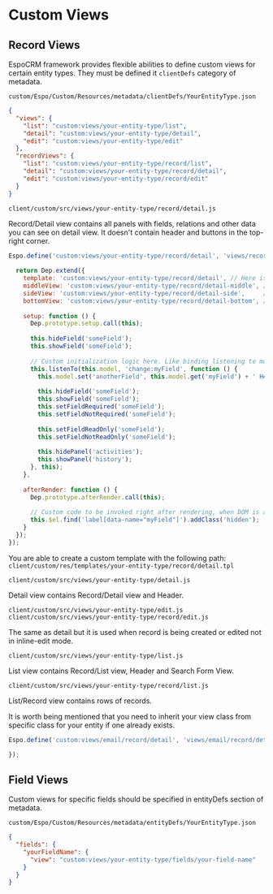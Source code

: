 # Custom Views

## Record Views

EspoCRM framework provides flexible abilities to define custom views for certain entity types. They must be defined it `clientDefs` category of metadata.

`custom/Espo/Custom/Resources/metadata/clientDefs/YourEntityType.json`

```json
{
  "views": {
    "list": "custom:views/your-entity-type/list",
    "detail": "custom:views/your-entity-type/detail",
    "edit": "custom:views/your-entity-type/edit"
  },
  "recordViews": {
    "list": "custom:views/your-entity-type/record/list",
    "detail": "custom:views/your-entity-type/record/detail",
    "edit": "custom:views/your-entity-type/record/edit"
  }
}
```

`client/custom/src/views/your-entity-type/record/detail.js`

Record/Detail view contains all panels with fields, relations and other data you can see on detail view. It doesn't contain header and buttons in the top-right corner.

```javascript
Espo.define('custom:views/your-entity-type/record/detail', 'views/record/detail', function (Dep) {
  
  return Dep.extend({
    template: 'custom:views/your-entity-type/record/detail', // Here is your custom template. Omit if you don't need it.
    middleView: 'custom:views/your-entity-type/record/detail-middle', // Here is your custom view. Omit if you don't need it.
    sideView: 'custom:views/your-entity-type/record/detail-side',     // Here is your custom view. Omit if you don't need it.
    bottomView: 'custom:views/your-entity-type/record/detail-bottom', // Here is your custom view. Omit if you don't need it.
    
    setup: function () {
      Dep.prototype.setup.call(this);
      
      this.hideField('someField');
      this.showField('someField');
      
      // Custom initialization logic here. Like binding listening to model changes.
      this.listenTo(this.model, 'change:myField', function () {
        this.model.set('anotherField', this.model.get('myField') + ' Hello');
         
        this.hideField('someField');
        this.showField('someField');
        this.setFieldRequired('someField');
        this.setFieldNotRequired('someField');
        
        this.setFieldReadOnly('someField');
        this.setFieldNotReadOnly('someField');
        
        this.hidePanel('activities');
        this.showPanel('history');
      }, this);
    },
    
    afterRender: function () {
      Dep.prototype.afterRender.call(this);
      
      // Custom code to be invoked right after rendering, when DOM is available.
      this.$el.find('label[data-name="myField"]').addClass('hidden');
    }
  });
});

```

You are able to create a custom template with the following path:
`client/custom/res/templates/your-entity-type/record/detail.tpl`



`client/custom/src/views/your-entity-type/detail.js`

Detail view contains Record/Detail view and Header.


`client/custom/src/views/your-entity-type/edit.js`
`client/custom/src/views/your-entity-type/record/edit.js`

The same as detail but it is used when record is being created or edited not in inline-edit mode.


`client/custom/src/views/your-entity-type/list.js`

List view contains Record/List view, Header and Search Form View.


`client/custom/src/views/your-entity-type/record/list.js`

List/Record view contains rows of records.


It is worth being mentioned that you need to inherit your view class from specific class for your entity if one already exists.

```javascript
Espo.define('custom:views/email/record/detail', 'views/email/record/detail', function (Dep) {

});
```

## Field Views

Custom views for specific fields should be specified in entityDefs section of metadata.

`custom/Espo/Custom/Resources/metadata/entityDefs/YourEntityType.json`



```json
{
  "fields": {
    "yourFieldName": {
      "view": "custom:views/your-entity-type/fields/your-field-name"
    }  
  }
}
```

